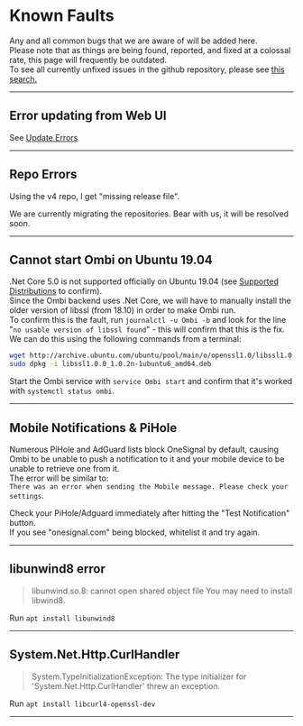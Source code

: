 # Known Faults

Any and all common bugs that we are aware of will be added here.  
Please note that as things are being found, reported, and fixed at a colossal rate, this page will frequently be outdated.  
To see all currently unfixed issues in the github repository, please see [this search.](https://github.com/Ombi-app/Ombi/issues?q=is%3Aopen+is%3Aissue+label%3A%22bug+%2F+issue%22)
***

## Error updating from Web UI

See [Update Errors](../../guides/updating/#automatic-updates)
***

## Repo Errors

Using the v4 repo, I get "missing release file".  

We are currently migrating the repositories. Bear with us, it will be resolved soon.  
***

## Cannot start Ombi on Ubuntu 19.04

.Net Core 5.0 is not supported officially on Ubuntu 19.04 (see [Supported Distributions](https://docs.microsoft.com/en-us/dotnet/core/install/linux-ubuntu#supported-distributions) to confirm).  
Since the Ombi backend uses .Net Core, we will have to manually install the older version of libssl (from 18.10) in order to make Ombi run.  
To confirm this is the fault, run `journalctl -u Ombi -b` and look for the line "`no usable version of libssl found`" - this will confirm that this is the fix.  
We can do this using the following commands from a terminal:

````bash
wget http://archive.ubuntu.com/ubuntu/pool/main/o/openssl1.0/libssl1.0.0_1.0.2n-1ubuntu6_amd64.deb
sudo dpkg -i libssl1.0.0_1.0.2n-1ubuntu6_amd64.deb
````

Start the Ombi service with `service Ombi start` and confirm that it's worked with `systemctl status ombi`.
***

## Mobile Notifications & PiHole

Numerous PiHole and AdGuard lists block OneSignal by default, causing Ombi to be unable to push a notification to it and your mobile device to be unable to retrieve one from it.  
The error will be similar to:  
`There was an error when sending the Mobile message. Please check your settings`.

Check your PiHole/Adguard immediately after hitting the "Test Notification" button.  
If you see "onesignal.com" being blocked, whitelist it and try again.
***

## libunwind8 error

> libunwind.so.8: cannot open shared object file You may need to install libwind8.  

Run `apt install libunwind8`

***

## System.Net.Http.CurlHandler

> System.TypeInitializationException: The type initializer for 'System.Net.Http.CurlHandler' threw an exception.

Run `apt install libcurl4-openssl-dev`

***

